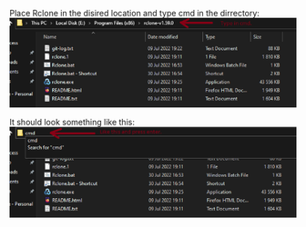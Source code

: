Place Rclone in the disired location and type cmd in the dirrectory:
<img src=assets/asset1.png>

It should look something like this:
<img src=assets/asset2.png>
